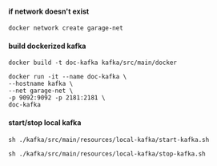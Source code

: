 #### if network doesn't exist
```
docker network create garage-net
```
#### build dockerized kafka
```
docker build -t doc-kafka kafka/src/main/docker

docker run -it --name doc-kafka \
--hostname kafka \
--net garage-net \
-p 9092:9092 -p 2181:2181 \
doc-kafka
```
#### start/stop local kafka
```
sh ./kafka/src/main/resources/local-kafka/start-kafka.sh

sh ./kafka/src/main/resources/local-kafka/stop-kafka.sh
```
